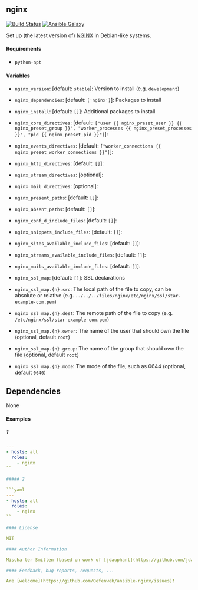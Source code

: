 ## nginx

[![Build Status](https://travis-ci.org/Oefenweb/ansible-nginx.svg?branch=master)](https://travis-ci.org/Oefenweb/ansible-nginx) [![Ansible Galaxy](http://img.shields.io/badge/ansible--galaxy-nginx-blue.svg)](https://galaxy.ansible.com/Oefenweb/nginx)

Set up (the latest version of) [NGINX](http://nginx.org/) in Debian-like systems.

#### Requirements

* `python-apt`

#### Variables

* `nginx_version`: [default: `stable`]: Version to install (e.g. `development`)

* `nginx_dependencies`: [default: `['nginx']`]: Packages to install
* `nginx_install`: [default: `[]`]: Additional packages to install

* `nginx_core_directives`: [default: `["user {{ nginx_preset_user }} {{ nginx_preset_group }}", "worker_processes {{ nginx_preset_processes }}", "pid {{ nginx_preset_pid }}"]`]: 
* `nginx_events_directives`: [default: `["worker_connections {{ nginx_preset_worker_connections }}"]`]: 
* `nginx_http_directives`: [default: `[]`]: 
* `nginx_stream_directives`: [optional]: 
* `nginx_mail_directives`: [optional]: 

* `nginx_present_paths`: [default: `[]`]: 
* `nginx_absent_paths`: [default: `[]`]: 

* `nginx_conf_d_include_files`: [default: `[]`]: 
* `nginx_snippets_include_files`: [default: `[]`]: 
* `nginx_sites_available_include_files`: [default: `[]`]: 
* `nginx_streams_available_include_files`: [default: `[]`]: 
* `nginx_mails_available_include_files`: [default: `[]`]: 

* `nginx_ssl_map`: [default: `[]`]: SSL declarations
* `nginx_ssl_map.{n}.src`: The local path of the file to copy, can be absolute or relative (e.g. `../../../files/nginx/etc/nginx/ssl/star-example-com.pem`)
* `nginx_ssl_map.{n}.dest`: The remote path of the file to copy (e.g. `/etc/nginx/ssl/star-example-com.pem`)
* `nginx_ssl_map.{n}.owner`: The name of the user that should own the file (optional, default `root`)
* `nginx_ssl_map.{n}.group`: The name of the group that should own the file (optional, default `root`)
* `nginx_ssl_map.{n}.mode`: The mode of the file, such as 0644 (optional, default `0640`)

## Dependencies

None

#### Examples

##### 1

```yaml
---
- hosts: all
  roles:
    - nginx
``

##### 2

```yaml
---
- hosts: all
  roles:
    - nginx
``

#### License

MIT

#### Author Information

Mischa ter Smitten (based on work of [jdauphant](https://github.com/jdauphant) and [geerlingguy](https://github.com/geerlingguy))

#### Feedback, bug-reports, requests, ...

Are [welcome](https://github.com/Oefenweb/ansible-nginx/issues)!

